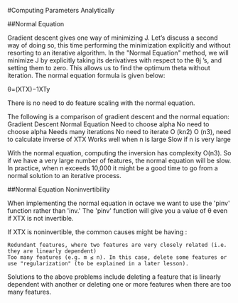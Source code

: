 #Computing Parameters Analytically

##Normal Equation

Gradient descent gives one way of minimizing J. Let’s discuss a second way of doing so, this time performing the minimization explicitly and without resorting to an iterative algorithm. In the "Normal Equation" method, we will minimize J by explicitly taking its derivatives with respect to the θj ’s, and setting them to zero. This allows us to find the optimum theta without iteration. The normal equation formula is given below:

θ=(XTX)−1XTy

There is no need to do feature scaling with the normal equation.

The following is a comparison of gradient descent and the normal equation:
Gradient Descent	Normal Equation
Need to choose alpha	No need to choose alpha
Needs many iterations	No need to iterate
O (kn2)	O (n3), need to calculate inverse of XTX
Works well when n is large	Slow if n is very large

With the normal equation, computing the inversion has complexity O(n3). So if we have a very large number of features, the normal equation will be slow. In practice, when n exceeds 10,000 it might be a good time to go from a normal solution to an iterative process.

##Normal Equation Noninvertibility

When implementing the normal equation in octave we want to use the 'pinv' function rather than 'inv.' The 'pinv' function will give you a value of θ even if XTX is not invertible.

If XTX is noninvertible, the common causes might be having :

    Redundant features, where two features are very closely related (i.e. they are linearly dependent)
    Too many features (e.g. m ≤ n). In this case, delete some features or use "regularization" (to be explained in a later lesson).

Solutions to the above problems include deleting a feature that is linearly dependent with another or deleting one or more features when there are too many features.
